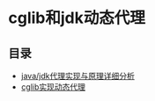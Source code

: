 # cglib和jdk动态代理

## 目录

* [java/jdk代理实现与原理详细分析](/she-ji-mo-shi-pian/dai-li-mo-shi/javadai-li-shi-xian-yu-yuan-li-xiang-xi-fen-xi.md) 
* [cglib实现动态代理](/she-ji-mo-shi-pian/dai-li-mo-shi/cglibshi-xian-dong-tai-dai-li.md)



